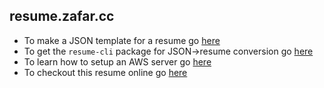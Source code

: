 ## resume.zafar.cc

* To make a JSON template for a resume go [here](http://registry.jsonresume.org/)
* To get the `resume-cli` package for JSON->resume conversion go [here](https://jsonresume.org/getting-started/)
* To learn how to setup an AWS server go [here](https://github.com/zafartahirov/zafar.cc/wiki)
* To checkout this resume online go [here](http://resume.zafar.cc/)
